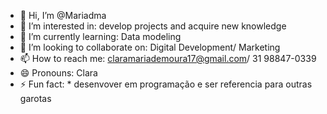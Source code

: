 - 👋 Hi, I’m @Mariadma
- 👀 I’m interested in: develop projects and acquire new knowledge
- 🌱 I’m currently learning: Data modeling
- 💞️ I’m looking to collaborate on: Digital Development/ Marketing
- 📫 How to reach me: claramariademoura17@gmail.com/ 31 98847-0339
- 😄 Pronouns: Clara 
- ⚡ Fun fact: * desenvover em programação e ser referencia para outras garotas 
  

<!---
Mariadma/Mariadma is a ✨ special ✨ repository because its `README.md` (this file) appears on your GitHub profile.
You can click the Preview link to take a look at your changes.
--->
